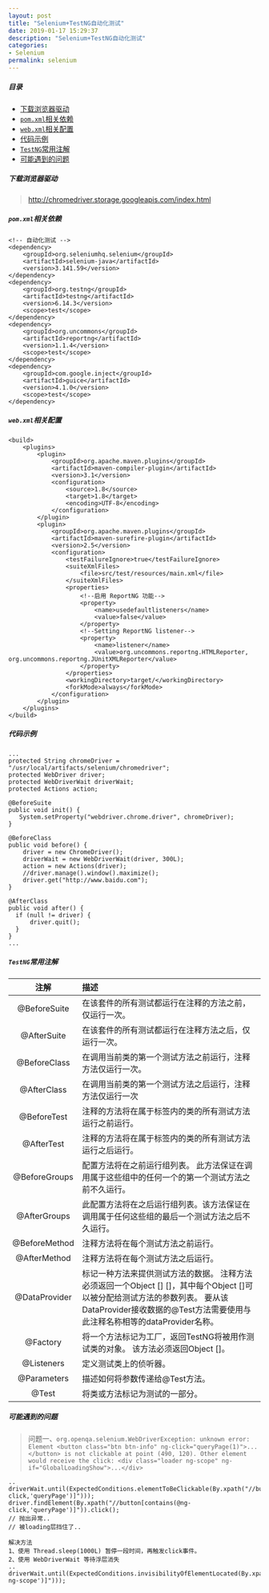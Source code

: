 ```yaml
---
layout: post
title: "Selenium+TestNG自动化测试"
date: 2019-01-17 15:29:37
description: "Selenium+TestNG自动化测试"
categories:
- Selenium
permalink: selenium
---
```


##### 目录
- [下载浏览器驱动](下载浏览器驱动)
- [`pom.xml`相关依赖](`pom.xml`相关依赖)
- [`web.xml`相关配置](`web.xml`相关配置)
- [代码示例](代码示例)
- [`TestNG`常用注解](`TestNG`常用注解)
- [可能遇到的问题](可能遇到的问题)


##### 下载浏览器驱动

> http://chromedriver.storage.googleapis.com/index.html


##### `pom.xml`相关依赖

```vim
<!-- 自动化测试 -->
<dependency>
	<groupId>org.seleniumhq.selenium</groupId>
	<artifactId>selenium-java</artifactId>
	<version>3.141.59</version>
</dependency>
<dependency>
	<groupId>org.testng</groupId>
	<artifactId>testng</artifactId>
	<version>6.14.3</version>
	<scope>test</scope>
</dependency>
<dependency>
	<groupId>org.uncommons</groupId>
	<artifactId>reportng</artifactId>
	<version>1.1.4</version>
	<scope>test</scope>
</dependency>
<dependency>
	<groupId>com.google.inject</groupId>
	<artifactId>guice</artifactId>
	<version>4.1.0</version>
	<scope>test</scope>
</dependency>
```


##### `web.xml`相关配置

```vim
<build>
	<plugins>
		<plugin>
			<groupId>org.apache.maven.plugins</groupId>
			<artifactId>maven-compiler-plugin</artifactId>
			<version>3.1</version>
			<configuration>
				<source>1.8</source>
				<target>1.8</target>
				<encoding>UTF-8</encoding>
			</configuration>
		</plugin>
		<plugin>
			<groupId>org.apache.maven.plugins</groupId>
			<artifactId>maven-surefire-plugin</artifactId>
			<version>2.5</version>
			<configuration>
				<testFailureIgnore>true</testFailureIgnore>
				<suiteXmlFiles>
					<file>src/test/resources/main.xml</file>
				</suiteXmlFiles>
				<properties>
					<!--启用 ReportNG 功能-->
					<property>
						<name>usedefaultlisteners</name>
						<value>false</value>
					</property>
					<!--Setting ReportNG listener-->
					<property>
						<name>listener</name>
						<value>org.uncommons.reportng.HTMLReporter, org.uncommons.reportng.JUnitXMLReporter</value>
					</property>
				</properties>
				<workingDirectory>target/</workingDirectory>
				<forkMode>always</forkMode>
			</configuration>
		</plugin>
	</plugins>
</build>
```


##### 代码示例

```vim
...
protected String chromeDriver = "/usr/local/artifacts/selenium/chromedriver";
protected WebDriver driver;
protected WebDriverWait driverWait;
protected Actions action;

@BeforeSuite
public void init() {
   System.setProperty("webdriver.chrome.driver", chromeDriver);
}

@BeforeClass
public void before() {
    driver = new ChromeDriver();
    driverWait = new WebDriverWait(driver, 300L);
    action = new Actions(driver);
    //driver.manage().window().maximize();
    driver.get("http://www.baidu.com");
}

@AfterClass
public void after() {
  if (null != driver) {
      driver.quit();
  }
}
...
```

##### `TestNG`常用注解

|注解|描述|
|:--:|:--|
|@BeforeSuite|	在该套件的所有测试都运行在注释的方法之前，仅运行一次。|
|@AfterSuite|	在该套件的所有测试都运行在注释方法之后，仅运行一次。|
|@BeforeClass|	在调用当前类的第一个测试方法之前运行，注释方法仅运行一次。|
|@AfterClass|	在调用当前类的第一个测试方法之后运行，注释方法仅运行一次|
|@BeforeTest|	注释的方法将在属于<test>标签内的类的所有测试方法运行之前运行。|
|@AfterTest|	注释的方法将在属于<test>标签内的类的所有测试方法运行之后运行。|
|@BeforeGroups|	配置方法将在之前运行组列表。 此方法保证在调用属于这些组中的任何一个的第一个测试方法之前不久运行。|
|@AfterGroups|	此配置方法将在之后运行组列表。该方法保证在调用属于任何这些组的最后一个测试方法之后不久运行。|
|@BeforeMethod|	注释方法将在每个测试方法之前运行。|
|@AfterMethod|	注释方法将在每个测试方法之后运行。|
|@DataProvider|	标记一种方法来提供测试方法的数据。 注释方法必须返回一个Object [] []，其中每个Object []可以被分配给测试方法的参数列表。 要从该DataProvider接收数据的@Test方法需要使用与此注释名称相等的dataProvider名称。|
|@Factory|	将一个方法标记为工厂，返回TestNG将被用作测试类的对象。 该方法必须返回Object []。|
|@Listeners|	定义测试类上的侦听器。|
|@Parameters|	描述如何将参数传递给@Test方法。|
|@Test|	将类或方法标记为测试的一部分。|


##### 可能遇到的问题

> 问题一、`org.openqa.selenium.WebDriverException: unknown error: Element <button class="btn btn-info" ng-click="queryPage(1)">...</button> is not clickable at point (490, 120). Other element would receive the click: <div class="loader ng-scope" ng-if="GlobalLoadingShow">...</div>
`

```vim
..
driverWait.until(ExpectedConditions.elementToBeClickable(By.xpath("//button[contains(@ng-click,'queryPage')]")));
driver.findElement(By.xpath("//button[contains(@ng-click,'queryPage')]")).click();
// 抛出异常..
// 被loading层挡住了..

解决方法
1、使用 Thread.sleep(1000L) 暂停一段时间，再触发click事件。
2、使用 WebDriverWait 等待浮层消失
..
driverWait.until(ExpectedConditions.invisibilityOfElementLocated(By.xpath("//div[contains(@class,'loader ng-scope')]")));
```
